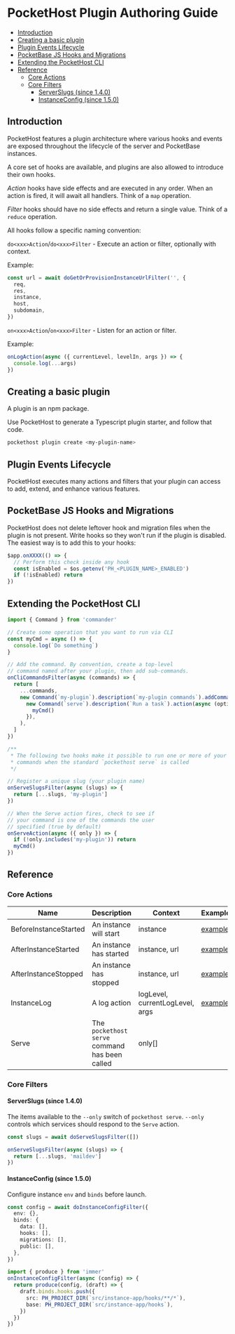 # PocketHost Plugin Authoring Guide

<!-- @import "[TOC]" {cmd="toc" depthFrom=2 depthTo=6 orderedList=false} -->

<!-- code_chunk_output -->

- [Introduction](#introduction)
- [Creating a basic plugin](#creating-a-basic-plugin)
- [Plugin Events Lifecycle](#plugin-events-lifecycle)
- [PocketBase JS Hooks and Migrations](#pocketbase-js-hooks-and-migrations)
- [Extending the PocketHost CLI](#extending-the-pockethost-cli)
- [Reference](#reference)
  - [Core Actions](#core-actions)
  - [Core Filters](#core-filters)
    - [ServerSlugs (since 1.4.0)](#serverslugs-since-140)
    - [InstanceConfig (since 1.5.0)](#instanceconfig-since-150)

<!-- /code_chunk_output -->

## Introduction

PocketHost features a plugin architecture where various hooks and events are exposed throughout the lifecycle of the server and PocketBase instances.

A core set of hooks are available, and plugins are also allowed to introduce their own hooks.

_Action_ hooks have side effects and are executed in any order. When an action is fired, it will await all handlers. Think of a `map` operation.

_Filter_ hooks should have no side effects and return a single value. Think of a `reduce` operation.

All hooks follow a specific naming convention:

`do<xxx>Action`/`do<xxx>Filter` - Execute an action or filter, optionally with context.

Example:

```ts
const url = await doGetOrProvisionInstanceUrlFilter('', {
  req,
  res,
  instance,
  host,
  subdomain,
})
```

`on<xxx>Action`/`on<xxx>Filter` - Listen for an action or filter.

Example:

```ts
onLogAction(async ({ currentLevel, levelIn, args }) => {
  console.log(...args)
})
```

## Creating a basic plugin

A plugin is an npm package.

Use PocketHost to generate a Typescript plugin starter, and follow that code.

```bash
pockethost plugin create <my-plugin-name>
```

## Plugin Events Lifecycle

PocketHost executes many actions and filters that your plugin can access to add, extend, and enhance various features.

## PocketBase JS Hooks and Migrations

PocketHost does not delete leftover hook and migration files when the plugin is not present. Write hooks so they won't run if the plugin is disabled. The easiest way is to add this to your hooks:

```js
$app.onXXXX(() => {
  // Perform this check inside any hook
  const isEnabled = $os.getenv('PH_<PLUGIN_NAME>_ENABLED')
  if (!isEnabled) return
})
```

## Extending the PocketHost CLI

```ts
import { Command } from 'commander'

// Create some operation that you want to run via CLI
const myCmd = async () => {
  console.log(`Do something`)
}

// Add the command. By convention, create a top-level
// command named after your plugin, then add sub-commands.
onCliCommandsFilter(async (commands) => {
  return [
    ...commands,
    new Command(`my-plugin`).description(`my-plugin commands`).addCommand(
      new Command(`serve`).description(`Run a task`).action(async (options) => {
        myCmd()
      }),
    ),
  ]
})

/**
 * The following two hooks make it possible to run one or more of your custom
 * commands when the standard `pockethost serve` is called
 */

// Register a unique slug (your plugin name)
onServeSlugsFilter(async (slugs) => {
  return [...slugs, 'my-plugin']
})

// When the Serve action fires, check to see if
// your command is one of the commands the user
// specified (true by default)
onServeAction(async ({ only }) => {
  if (!only.includes('my-plugin')) return
  myCmd()
})
```

## Reference

### Core Actions

| Name                  | Description                                    | Context                         | Example                                                                                                                                            | Since |
| --------------------- | ---------------------------------------------- | ------------------------------- | -------------------------------------------------------------------------------------------------------------------------------------------------- | ----- |
| BeforeInstanceStarted | An instance will start                         | instance                        | [example](https://github.com/pockethost/pockethost/blob/e6355c1aea2484ffba9d95110faa2af40e922855/packages/plugin-launcher-spawn/src/index.ts#L215) | 1.3.0 |
| AfterInstanceStarted  | An instance has started                        | instance, url                   | [example](https://github.com/pockethost/pockethost/blob/e6355c1aea2484ffba9d95110faa2af40e922855/packages/plugin-launcher-spawn/src/index.ts#L215) | 1.3.0 |
| AfterInstanceStopped  | An instance has stopped                        | instance, url                   | [example](https://github.com/pockethost/pockethost/blob/e6355c1aea2484ffba9d95110faa2af40e922855/packages/plugin-launcher-spawn/src/index.ts#L199) | 1.3.0 |
| InstanceLog           | A log action                                   | logLevel, currentLogLevel, args | [example](https://github.com/pockethost/pockethost/blob/e6355c1aea2484ffba9d95110faa2af40e922855/packages/plugin-launcher-spawn/src/index.ts#L147) | 1.3.0 |
| Serve                 | The `pockethost serve` command has been called | only[]                          |                                                                                                                                                    | 1.4.0 |

### Core Filters

#### ServerSlugs (since 1.4.0)

The items available to the `--only` switch of `pockethost serve`. `--only` controls which services should respond to the `Serve` action.

```ts
const slugs = await doServeSlugsFilter([])
```

```ts
onServeSlugsFilter(async (slugs) => {
  return [...slugs, 'maildev']
})
```

#### InstanceConfig (since 1.5.0)

Configure instance `env` and `binds` before launch.

```ts
const config = await doInstanceConfigFilter({
  env: {},
  binds: {
    data: [],
    hooks: [],
    migrations: [],
    public: [],
  },
})
```

```ts
import { produce } from 'immer'
onInstanceConfigFilter(async (config) => {
  return produce(config, (draft) => {
    draft.binds.hooks.push({
      src: PH_PROJECT_DIR(`src/instance-app/hooks/**/*`),
      base: PH_PROJECT_DIR(`src/instance-app/hooks`),
    })
  })
})
```
